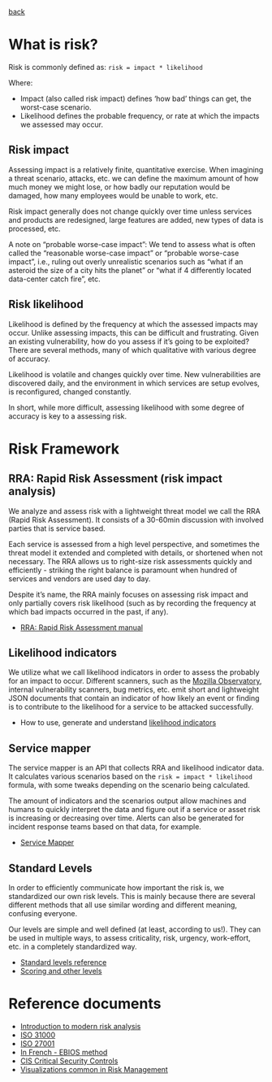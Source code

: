 [back](./README.md)

# What is risk?

Risk is commonly defined as: `risk = impact * likelihood`

Where:

- Impact (also called risk impact) defines ‘how bad’ things can get, the worst-case scenario.
- Likelihood defines the probable frequency, or rate at which the impacts we assessed may occur.

## Risk impact

Assessing impact is a relatively finite, quantitative exercise. When imagining a threat scenario, attacks, etc. we can
define the maximum amount of how much money we might lose, or how badly our reputation would be damaged, how many
employees would be unable to work, etc.

Risk impact generally does not change quickly over time unless services and products are redesigned, large features are
added, new types of data is processed, etc.

A note on “probable worse-case impact”:
We tend to assess what is often called the “reasonable worse-case impact” or “probable worse-case impact”, i.e., ruling
out overly unrealistic scenarios such as “what if an asteroid the size of a city hits the planet” or “what if 4
differently located data-center catch fire”, etc.

## Risk likelihood

Likelihood is defined by the frequency at which the assessed impacts may occur. Unlike assessing impacts, this can be
difficult and frustrating. Given an existing vulnerability, how do you assess if it’s going to be exploited? There are
several methods, many of which qualitative with various degree of accuracy.

Likelihood is volatile and changes quickly over time. New vulnerabilities are discovered daily, and the environment in
which services are setup evolves, is reconfigured, changed constantly.

In short, while more difficult, assessing likelihood with some degree of accuracy is key to a assessing risk.

# Risk Framework

## RRA: Rapid Risk Assessment (risk impact analysis)

We analyze and assess risk with a lightweight threat model we call the RRA (Rapid Risk Assessment). It consists of a
30-60min discussion with involved parties that is service based.

Each service is assessed from a high level perspective, and sometimes the threat model it extended and completed with
details, or shortened when not necessary.  The RRA allows us to right-size risk assessments quickly and efficiently -
striking the right balance is paramount when hundred of services and vendors are used day to day.

Despite it’s name, the RRA mainly focuses on assessing risk impact and only partially covers risk likelihood (such as by
recording the frequency at which bad impacts occurred in the past, if any).

- [RRA: Rapid Risk Assessment manual](https://infosec.mozilla.org/guidelines/risk/rapid_risk_assessment)

## Likelihood indicators

We utilize what we call likelihood indicators in order to assess the probably for an impact to occur.
Different scanners, such as the [Mozilla Observatory](https://observatory.mozilla.org/), internal vulnerability scanners,
bug metrics, etc. emit short and lightweight JSON documents that contain an indicator of how likely an event or finding
is to contribute to the likelihood for a service to be attacked successfully.

- How to use, generate and understand [likelihood indicators](https://infosec.mozilla.org/guidelines/risk/likelihood_indicators)

## Service mapper

The service mapper is an API that collects RRA and likelihood indicator data. It calculates various scenarios based on
the `risk = impact * likelihood` formula, with some tweaks depending on the scenario being calculated.

The amount of indicators and the scenarios output allow machines and humans to quickly interpret the data and figure out
if a service or asset risk is increasing or decreasing over time. Alerts can also be generated for incident response
teams based on that data, for example.

- [Service Mapper](https://github.com/mozilla/service-map)

## Standard Levels

In order to efficiently communicate how important the risk is, we standardized our own risk levels. This is mainly
because there are several different methods that all use similar wording and different meaning, confusing everyone.

Our levels are simple and well defined (at least, according to us!). They can be used in multiple ways, to assess
criticality, risk, urgency, work-effort, etc. in a completely standardized way.

- [Standard levels reference](https://infosec.mozilla.org/guidelines/risk/standard_levels)
- [Scoring and other levels](https://infosec.mozilla.org/guidelines/risk/scoring_and_other_levels)

# Reference documents

- [Introduction to modern risk analysis](https://web.archive.org/web/20141118061526/http://www.riskmanagementinsight.com/media/docs/FAIR_introduction.pdf)
- [ISO 31000](https://www.iso.org/iso-31000-risk-management.html)
- [ISO 27001](https://en.wikipedia.org/wiki/ISO/IEC_27001)
- [In
French - EBIOS method](https://www.ssi.gouv.fr/guide/ebios-2010-expression-des-besoins-et-identification-des-objectifs-de-securite/)
- [CIS Critical Security Controls](https://www.cisecurity.org/controls/cis-controls-list/)
- [Visualizations common in Risk Management](https://creately.com/blog/diagrams/risk-management-techniques/)